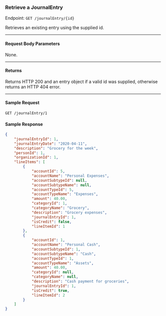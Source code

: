 ### Retrieve a JournalEntry
Endpoint: `GET /journalEntry/{id}`

Retrieves an existing entry using the supplied id.
___
#### Request Body Parameters
None.
___ 
#### Returns
Returns HTTP 200 and an entry object if a valid id was supplied, otherwise returns an HTTP 404 error.
___
#### Sample Request
`GET /journalEntry/1`
<br />

#### Sample Response
```json
{
    "journalEntryId": 1,
    "journalEntryDate": "2020-04-11",
    "description": "Grocery for the week",
    "personId": 1,
    "organizationId": 1,
    "lineItems": [
        {
            "accountId": 5,
            "accountName": "Personal Expenses",
            "accountSubtypeId": null,
            "accountSubtypeName": null,
            "accountTypeId": 5,
            "accountTypeName": "Expenses",
            "amount": 40.00,
            "categoryId": 1,
            "categoryName": "Grocery",
            "description": "Grocery expenses",
            "journalEntryId": 1,
            "isCredit": false,
            "lineItemId": 1
        },
        {
            "accountId": 1,
            "accountName": "Personal Cash",
            "accountSubtypeId": 1,
            "accountSubtypeName": "Cash",
            "accountTypeId": 1,
            "accountTypeName": "Assets",
            "amount": 40.00,
            "categoryId": null,
            "categoryName": null,
            "description": "Cash payment for groceries",
            "journalEntryId": 1,
            "isCredit": true,
            "lineItemId": 2
        }
    ]
}
```